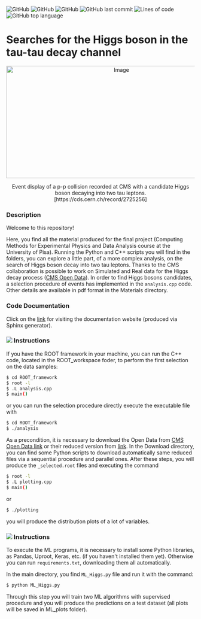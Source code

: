 ![GitHub](https://github.com/DomRic98/Searches-for-the-Higgs-boson-in-the-tau-tau-decay-channel/actions/workflows/python-app.yml/badge.svg)
![GitHub](https://img.shields.io/github/license/DomRic98/Searches-for-the-Higgs-boson-in-the-tau-tau-decay-channel?logo=github)
![GitHub](https://img.shields.io/github/languages/count/DomRic98/Searches-for-the-Higgs-boson-in-the-tau-tau-decay-channel?logo=github)
![GitHub last commit](https://img.shields.io/github/last-commit/DomRic98/Searches-for-the-Higgs-boson-in-the-tau-tau-decay-channel?logo=GitHub)
![Lines of code](https://img.shields.io/tokei/lines/github/DomRic98/Searches-for-the-Higgs-boson-in-the-tau-tau-decay-channel?logo=github)
![GitHub top language](https://img.shields.io/github/languages/top/DomRic98/Searches-for-the-Higgs-boson-in-the-tau-tau-decay-channel?logo=github)

# Searches for the Higgs boson in the tau-tau decay channel
<div align="center">
    <img src="https://cds.cern.ch/record/2725256/files/mt2.png?subformat=icon-1440" alt="Image" width="600" height="300" />
    <p >Event display of a p-p collision recorded at CMS with a candidate Higgs boson decaying into two tau leptons.<br>[https://cds.cern.ch/record/2725256]</p>
</div>

### Description

Welcome to this repository! 

Here, you find all the material produced for the final project (Computing Methods for Experimental Physics and Data Analysis course at the University of Pisa). Running the Python and C++ scripts you will find in the folders, you can explore a little part, of a more complex analysis, on the search of Higgs boson decay into two tau leptons. 
Thanks to the CMS collaboration is possible to work on Simulated and Real data for the Higgs decay process ([CMS Open Data](http://opendata.web.cern.ch/record/12350)). In order to find Higgs bosons candidates, a selection procedure of events has implemented in the `analysis.cpp` code.  
Other details are available in pdf format in the Materials directory. 

### Code Documentation

Click on the [link](https://domric98.github.io/Searches-for-the-Higgs-boson-in-the-tau-tau-decay-channel/) for visiting the documentation website (produced via Sphinx generator).

### <img src="https://img.icons8.com/color/32/000000/c-plus-plus-logo.png"/> Instructions

If you have the ROOT framework in your machine, you can run the C++ code, located in the ROOT_workspace foder, to perform the first selection on the data samples:
```bash
$ cd ROOT_framework
$ root -l
$ .L analysis.cpp
$ main()
```
or you can run the selection procedure directly execute the executable file with
```bash
$ cd ROOT_framework
$ ./analysis
```
As a precondition, it is necessary to download the Open Data from [CMS Open Data link](http://opendata.web.cern.ch/record/12350) or their reduced version from [link](https://root.cern/files/HiggsTauTauReduced/). In the Download directory, you can find some Python scripts to download automatically same reduced files via a sequential procedure and parallel ones.
After these steps, you will produce the `_selected.root` files and executing the command
```bash
$ root -l
$ .L plotting.cpp
$ main()
```
or
```bash
$ ./plotting
```
you will produce the distribution plots of a lot of variables.

### <img src="https://img.icons8.com/color/32/000000/python--v2.png"/> Instructions

To execute the ML programs, it is necessary to install some Python libraries, as Pandas, Uproot, Keras, etc. (if you haven't installed them yet). Otherwise you can run `requirements.txt`, downloading them all automatically.

In the main directory, you find `ML_Higgs.py` file and run it with the command:
```bash
$ python ML_Higgs.py
```
Through this step you will train two ML algorithms with supervised procedure and you will produce the predictions on a test dataset (all plots will be saved in ML_plots folder).
